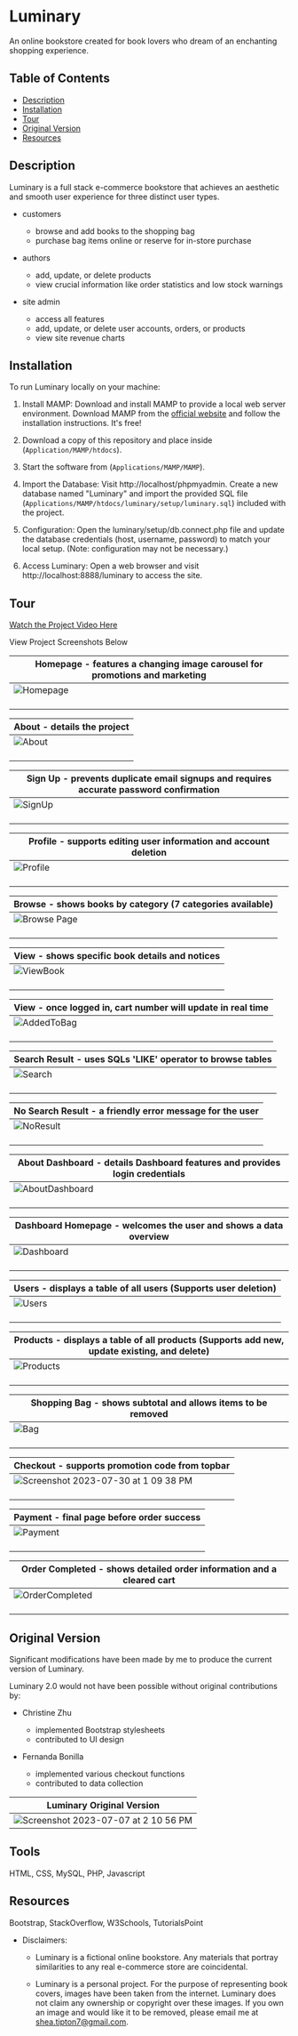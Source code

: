 # Luminary
An online bookstore created for book lovers who dream of an enchanting shopping experience.

## Table of Contents

- [Description](#description)
- [Installation](#installation)
- [Tour](#tour)
- [Original Version](#original-version)
- [Resources](#resources)

## Description
Luminary is a full stack e-commerce bookstore that achieves an aesthetic and smooth user experience for three distinct user types.

* customers 
     * browse and add books to the shopping bag
     * purchase bag items online or reserve for in-store purchase

* authors
     * add, update, or delete products
     * view crucial information like order statistics and low stock warnings

* site admin
     * access all features   
     * add, update, or delete user accounts, orders, or products
     * view site revenue charts
 
## Installation
To run Luminary locally on your machine:

1. Install MAMP: Download and install MAMP to provide a local web server environment. Download MAMP from the [official website]([https://www.apachefriends.org/index.html](https://www.mamp.info/en/downloads/)) and follow the installation instructions. It's free!

2. Download a copy of this repository and place inside (`Application/MAMP/htdocs`).

3. Start the software from (`Applications/MAMP/MAMP`).

4. Import the Database: Visit http://localhost/phpmyadmin. Create a new database named "Luminary" and import the provided SQL file (`Applications/MAMP/htdocs/luminary/setup/luminary.sql`) included with the project.

7. Configuration: Open the luminary/setup/db.connect.php file and update the database credentials (host, username, password) to match your local setup. (Note: configuration may not be necessary.)

8. Access Luminary: Open a web browser and visit http://localhost:8888/luminary to access the site.

## Tour
[Watch the Project Video Here](https://youtu.be/QkwBxPO02kw)

View Project Screenshots Below
<br>

| Homepage - features a changing image carousel for promotions and marketing |
|---------|
<img alt="Homepage" src="https://github.com/sheatipton/Luminary/assets/63987819/f7df04a9-fb39-4f8d-9091-b25393567083"><br><br> |

| About - details the project |
|---------|
<img alt="About" src="https://github.com/sheatipton/Luminary/assets/63987819/80a547f7-583d-451e-a13b-53ed710496b7"><br><br> |

| Sign Up - prevents duplicate email signups and requires accurate password confirmation | 
|---------|
<img alt="SignUp" src="https://github.com/sheatipton/Luminary/assets/63987819/19a0aadc-1a60-4453-81b7-5350dfc328fb"><br><br> |

| Profile - supports editing user information and account deletion |
|---------|
<img alt="Profile" src="https://github.com/sheatipton/Luminary/assets/63987819/fcf328c2-79dd-449d-a7e5-fb3a126d7fd8"><br><br> |
                    
| Browse - shows books by category (7 categories available) |
---------|
<img alt="Browse Page" src="https://github.com/sheatipton/Luminary/assets/63987819/ef2b9fec-5662-413b-ac50-893050090e72"><br><br> |

| View - shows specific book details and notices |
|---------|
<img alt="ViewBook" src="https://github.com/sheatipton/Luminary/assets/63987819/482109d6-930f-4a1f-81ab-43db9b1bcf45"><br><br> |

| View - once logged in, cart number will update in real time |
|---------|
<img alt="AddedToBag" src="https://github.com/sheatipton/Luminary/assets/63987819/216efa55-5b98-46eb-9f99-8fa3d1778bf9"> <br><br> |

| Search Result - uses SQLs 'LIKE' operator to browse tables | 
|---------|
<img alt="Search" src="https://github.com/sheatipton/Luminary/assets/63987819/d7149b14-1439-4b88-83a9-104c898c66da"><br><br> |

| No Search Result - a friendly error message for the user |
|---------|
<img alt="NoResult" src="https://github.com/sheatipton/Luminary/assets/63987819/b4c0406a-0f8d-4403-8728-ce3a355f9598"><br><br> |
                                      
| About Dashboard - details Dashboard features and provides login credentials | 
|---------|
<img alt="AboutDashboard" src="https://github.com/sheatipton/Luminary/assets/63987819/9aba08f0-4864-4c57-859c-33ef9e7cbb94"><br><br> | 

| Dashboard Homepage - welcomes the user and shows a data overview |
|---------|
<img alt="Dashboard" src="https://github.com/sheatipton/Luminary/assets/63987819/165fb704-36b8-4e0e-8474-82512af681ac"><br><br> |
                                 
| Users - displays a table of all users (Supports user deletion) | 
|---------|
<img alt="Users" src="https://github.com/sheatipton/Luminary/assets/63987819/e83b7cc0-4feb-4302-a8c2-385126af530f"><br><br> | 

| Products - displays a table of all products (Supports add new, update existing, and delete) |
|---------|
<img alt="Products" src="https://github.com/sheatipton/Luminary/assets/63987819/6c42d525-62ac-496e-b4e8-482fd2ae4380"><br><br> |     
                            
| Shopping Bag - shows subtotal and allows items to be removed |
|---------|
<img alt="Bag" src="https://github.com/sheatipton/Luminary/assets/63987819/c6016f60-c822-4682-9dc0-0904eab5248f"><br><br> | 

| Checkout - supports promotion code from topbar |
|---------|
<img alt="Screenshot 2023-07-30 at 1 09 38 PM" src="https://github.com/sheatipton/Luminary/assets/63987819/04117f4d-afc0-4f54-b53c-619892fdf449"><br><br> |     
                                
| Payment - final page before order success | 
|---------|
<img alt="Payment" src="https://github.com/sheatipton/Luminary/assets/63987819/d6bf4503-2074-40e2-87be-ec92e63c7034"><br><br> | 

| Order Completed - shows detailed order information and a cleared cart |
|---------|
<img alt="OrderCompleted" src="https://github.com/sheatipton/Luminary/assets/63987819/15e50585-e677-4e09-9197-53d49f217101"><br><br> |

## Original Version
Significant modifications have been made by me to produce the current version of Luminary.

Luminary 2.0 would not have been possible without original contributions by:

* Christine Zhu
    * implemented Bootstrap stylesheets
    * contributed to UI design

* Fernanda Bonilla
    * implemented various checkout functions
    * contributed to data collection

| Luminary Original Version |
|---------|
| <img alt="Screenshot 2023-07-07 at 2 10 56 PM" src="https://github.com/sheatipton/Luminary/assets/63987819/4b2516e0-ff99-4492-8bbd-41ef8245b9d9"> | 

## Tools
HTML, CSS, MySQL, PHP, Javascript

## Resources
Bootstrap, StackOverflow, W3Schools, TutorialsPoint

* Disclaimers:

    * Luminary is a fictional online bookstore. Any materials that portray similarities to any real e-commerce store are coincidental.

    * Luminary is a personal project. For the purpose of representing book covers, images have been taken from the internet. Luminary does not claim any ownership or copyright over these images. If you own an image and would like it to be removed, please email me at shea.tipton7@gmail.com.





